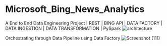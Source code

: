 # Microsoft_Bing_News_Analytics
A End to End Data Engineering Project | REST | BING API | DATA FACTORY | DATA INGESTION | DATA TRANSFORMATION | PySpark
![architecture](https://github.com/GaneshkrishnaL/MS_BING_NEWS_ANALYTICS/assets/92093823/c79bd1df-4e50-4467-bd8e-6aadd7d61bf6)


Orchestrating through Data Pipeline using Data Factory
![Screenshot (111)](https://github.com/GaneshkrishnaL/MS_BING_NEWS_ANALYTICS/assets/92093823/9e80e58c-97fc-4393-9613-d39ee353e440)
